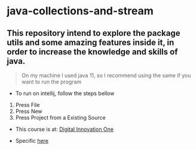 # java-collections-and-stream

## This repository intend to explore the package utils and some amazing features inside it, in order to increase the knowledge and skills of java.

> On my machine I used java 11, so I recommend using the same if you want to run the program

* To run on intellij, follow the steps bellow

1. Press File
2. Press New
3. Press Project from a Existing Source



* This course is at:
[Digital Innovation One](https://digitalinnovation.one/)

* Specific [here](https://digitalinnovation.one/cursos/aprenda-collection-e-streams-na-linguagem-java/?ref=lp&hidden_text&source=/skills/java&)
